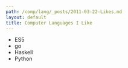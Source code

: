 ```yaml
---
path: /comp/lang/_posts/2011-03-22-Likes.md
layout: default
title: Computer Languages I Like
---
```


- ES5
- go
- Haskell
- Python
